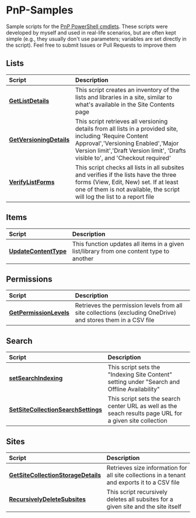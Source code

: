 # PnP-Samples
Sample scripts for the [PnP PowerShell cmdlets](https://github.com/SharePoint/PnP-PowerShell). These scripts were developed by myself and used in real-life scenarios, but are often kept simple (e.g., they usually don't use parameters; variables are set directly in the script). Feel free to submit Issues or Pull Requests to improve them


## Lists
Script|Description
:-----|:----------
**[GetListDetails](https://github.com/modery/PnP-Samples/blob/master/Lists/GetListDetails.ps1)** | This script creates an inventory of the lists and libraries in a site, similar to what's available in the Site Contents page
**[GetVersioningDetails](https://github.com/modery/PnP-Samples/blob/master/Lists/GetVersioningDetails.ps1)** | This script retrieves all versioning details from all lists in a provided site, including 'Require Content Approval','Versioning Enabled','Major Version limit','Draft Version limit', 'Drafts visible to', and 'Checkout required' 
**[VerifyListForms](https://github.com/modery/PnP-Samples/blob/master/Lists/VerifyListForms.ps1)** | This script checks all lists in all subsites and verifies if the lists have the three forms (View, Edit, New) set. If at least one of them is not available, the script will log the list to a report file

## Items
Script|Description
:-----|:----------
**[UpdateContentType](https://github.com/modery/PnP-Samples/blob/master/Items/UpdateContentType.ps1)** | This function updates all items in a given list/library from one content type to another

## Permissions
Script|Description
:-----|:----------
**[GetPermissionLevels](https://github.com/modery/PnP-Samples/blob/master/Permissions/GetPermissionLevels.ps1)** | Retrieves the permission levels from all site collections (excluding OneDrive) and stores them in a CSV file

## Search
Script|Description
:-----|:----------
**[setSearchIndexing](https://github.com/modery/PnP-Samples/blob/master/Search/setSearchIndexing.ps1)** | This script sets the "Indexing Site Content" setting under "Search and Offline Availability"
**[SetSiteCollectionSearchSettings](https://github.com/modery/PnP-Samples/blob/master/Search/SetSiteCollectionSearchSettings.ps1)** | This script sets the search center URL as well as the seach results page URL for a given site collection  


## Sites
Script|Description
:-----|:----------
**[GetSiteCollectionStorageDetails](https://github.com/modery/PnP-Samples/blob/master/Sites/GetSiteCollectionStorageDetails.ps1)** | Retrieves size information for all site collections in a tenant and exports it to a CSV file
**[RecursivelyDeleteSubsites](https://github.com/modery/PnP-Samples/blob/master/Sites/RecursivelyDeleteSubsites.ps1)** | This script recursively deletes all subsites for a given site and the site itself
